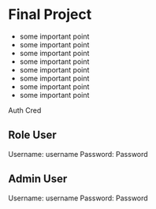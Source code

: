 # Final Project
- some important point
- some important point
- some important point
- some important point
- some important point
- some important point
- some important point
- some important point

Auth Cred

## Role User
Username: username
Password: Password

## Admin User
Username: username
Password: Password